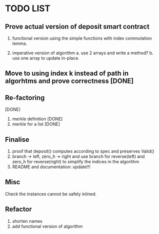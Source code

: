 # TODO LIST

## Prove actual version of deposit smart contract
1. functional version using the simple functions with index
    commutation lemma.
    
2.  imperative version of algorithm
    a. use 2 arrays and write a method?
    b. use one array to update in-place.

## Move to using index k instead of path in algorhtms and prove correctness [DONE]


## Re-factoring
[DONE]

 1. merkle definition [DONE]
 2. merkle for a list [DONE]

 ## Finalise

 1. proof that deposit() computes according to spec and preserves Valid()
 2. branch -> left, zero_h -> right and use branch for reverse(left) and zero_h for reverse(right)
 to simplify the indices in the algorithm
 3. README and documentation: update!!!

 ## Misc
 Check the instances cannot be safely inlined.

 ## Refactor
 1. shorten names 
 2. add functional version of algorithm
 


